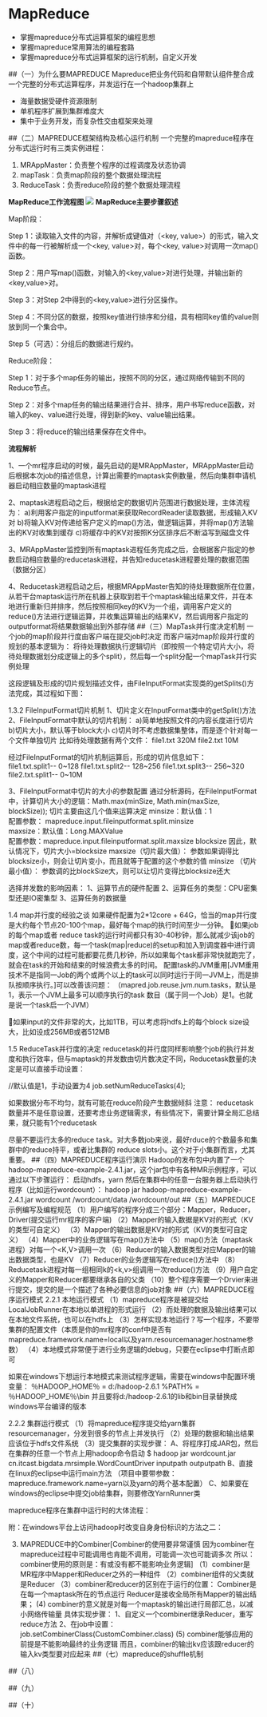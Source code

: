 # MapReduce
* 掌握mapreduce分布式运算框架的编程思想
* 掌握mapreduce常用算法的编程套路
* 掌握mapreduce分布式运算框架的运行机制，自定义开发

##（一）为什么要MAPREDUCE
Mapreduce把业务代码和自带默认组件整合成一个完整的分布式运算程序，并发运行在一个hadoop集群上

* 海量数据受硬件资源限制
* 单机程序扩展到集群难度大
* 集中于业务开发，而复杂性交由框架来处理

##（二）MAPREDUCE框架结构及核心运行机制
一个完整的mapreduce程序在分布式运行时有三类实例进程：

1. MRAppMaster：负责整个程序的过程调度及状态协调
1. mapTask：负责map阶段的整个数据处理流程
1. ReduceTask：负责reduce阶段的整个数据处理流程

**MapReduce工作流程图**
![](https://i.imgur.com/pelPLl2.png)
**MapReduce主要步骤叙述**

Map阶段：

Step 1：读取输入文件的内容，并解析成键值对（<key, value>）的形式，输入文件中的每一行被解析成一个<key, value>对，每个<key, value>对调用一次map()函数。

Step 2：用户写map()函数，对输入的<key,value>对进行处理，并输出新的<key,value>对。

Step 3：对Step 2中得到的<key,value>进行分区操作。

Step 4：不同分区的数据，按照key值进行排序和分组，具有相同key值的value则放到同一个集合中。

Step 5（可选）：分组后的数据进行规约。

Reduce阶段：

Step 1：对于多个map任务的输出，按照不同的分区，通过网络传输到不同的Reduce节点。

Step 2：对多个map任务的输出结果进行合并、排序，用户书写reduce函数，对输入的key、value进行处理，得到新的key、value输出结果。

Step 3：将reduce的输出结果保存在文件中。

**流程解析**

1、一个mr程序启动的时候，最先启动的是MRAppMaster，MRAppMaster启动后根据本次job的描述信息，计算出需要的maptask实例数量，然后向集群申请机器启动相应数量的maptask进程

2、maptask进程启动之后，根据给定的数据切片范围进行数据处理，主体流程为：
a)利用客户指定的inputformat来获取RecordReader读取数据，形成输入KV对
b)将输入KV对传递给客户定义的map()方法，做逻辑运算，并将map()方法输出的KV对收集到缓存
c)将缓存中的KV对按照K分区排序后不断溢写到磁盘文件

3、MRAppMaster监控到所有maptask进程任务完成之后，会根据客户指定的参数启动相应数量的reducetask进程，并告知reducetask进程要处理的数据范围（数据分区）

4、Reducetask进程启动之后，根据MRAppMaster告知的待处理数据所在位置，从若干台maptask运行所在机器上获取到若干个maptask输出结果文件，并在本地进行重新归并排序，然后按照相同key的KV为一个组，调用客户定义的reduce()方法进行逻辑运算，并收集运算输出的结果KV，然后调用客户指定的outputformat将结果数据输出到外部存储
##（三）MapTask并行度决定机制
一个job的map阶段并行度由客户端在提交job时决定
而客户端对map阶段并行度的规划的基本逻辑为：
将待处理数据执行逻辑切片（即按照一个特定切片大小，将待处理数据划分成逻辑上的多个split），然后每一个split分配一个mapTask并行实例处理

这段逻辑及形成的切片规划描述文件，由FileInputFormat实现类的getSplits()方法完成，其过程如下图：










1.3.2 FileInputFormat切片机制
1、切片定义在InputFormat类中的getSplit()方法
2、FileInputFormat中默认的切片机制：
a)简单地按照文件的内容长度进行切片
b)切片大小，默认等于block大小
c)切片时不考虑数据集整体，而是逐个针对每一个文件单独切片
比如待处理数据有两个文件：
file1.txt    320M
file2.txt    10M

经过FileInputFormat的切片机制运算后，形成的切片信息如下：  
file1.txt.split1--  0~128
file1.txt.split2--  128~256
file1.txt.split3--  256~320
file2.txt.split1--  0~10M

3、FileInputFormat中切片的大小的参数配置
通过分析源码，在FileInputFormat中，计算切片大小的逻辑：Math.max(minSize, Math.min(maxSize, blockSize));  切片主要由这几个值来运算决定
minsize：默认值：1  
  	配置参数： mapreduce.input.fileinputformat.split.minsize    
maxsize：默认值：Long.MAXValue  
    配置参数：mapreduce.input.fileinputformat.split.maxsize
blocksize
因此，默认情况下，切片大小=blocksize
maxsize（切片最大值）：
参数如果调得比blocksize小，则会让切片变小，而且就等于配置的这个参数的值
minsize （切片最小值）：
参数调的比blockSize大，则可以让切片变得比blocksize还大


选择并发数的影响因素：
1、运算节点的硬件配置
2、运算任务的类型：CPU密集型还是IO密集型
3、运算任务的数据量

1.4 map并行度的经验之谈
如果硬件配置为2*12core + 64G，恰当的map并行度是大约每个节点20-100个map，最好每个map的执行时间至少一分钟。
如果job的每个map或者 reduce task的运行时间都只有30-40秒钟，那么就减少该job的map或者reduce数，每一个task(map|reduce)的setup和加入到调度器中进行调度，这个中间的过程可能都要花费几秒钟，所以如果每个task都非常快就跑完了，就会在task的开始和结束的时候浪费太多的时间。
配置task的JVM重用[JVM重用技术不是指同一Job的两个或两个以上的task可以同时运行于同一JVM上，而是排队按顺序执行。]可以改善该问题：
（mapred.job.reuse.jvm.num.tasks，默认是1，表示一个JVM上最多可以顺序执行的task
数目（属于同一个Job）是1。也就是说一个task启一个JVM）

如果input的文件非常的大，比如1TB，可以考虑将hdfs上的每个block size设大，比如设成256MB或者512MB



1.5 ReduceTask并行度的决定
reducetask的并行度同样影响整个job的执行并发度和执行效率，但与maptask的并发数由切片数决定不同，Reducetask数量的决定是可以直接手动设置：

//默认值是1，手动设置为4
job.setNumReduceTasks(4);

如果数据分布不均匀，就有可能在reduce阶段产生数据倾斜
注意： reducetask数量并不是任意设置，还要考虑业务逻辑需求，有些情况下，需要计算全局汇总结果，就只能有1个reducetask

尽量不要运行太多的reduce task。对大多数job来说，最好rduce的个数最多和集群中的reduce持平，或者比集群的 reduce slots小。这个对于小集群而言，尤其重要。
##（四）MAPREDUCE程序运行演示
Hadoop的发布包中内置了一个hadoop-mapreduce-example-2.4.1.jar，这个jar包中有各种MR示例程序，可以通过以下步骤运行：
启动hdfs，yarn
然后在集群中的任意一台服务器上启动执行程序（比如运行wordcount）：
hadoop jar hadoop-mapreduce-example-2.4.1.jar wordcount  /wordcount/data /wordcount/out
##（五）MAPREDUCE 示例编写及编程规范
（1）用户编写的程序分成三个部分：Mapper，Reducer，Driver(提交运行mr程序的客户端)
（2）Mapper的输入数据是KV对的形式（KV的类型可自定义）
（3）Mapper的输出数据是KV对的形式（KV的类型可自定义）
（4）Mapper中的业务逻辑写在map()方法中
（5）map()方法（maptask进程）对每一个<K,V>调用一次
（6）Reducer的输入数据类型对应Mapper的输出数据类型，也是KV
（7）Reducer的业务逻辑写在reduce()方法中
（8）Reducetask进程对每一组相同k的<k,v>组调用一次reduce()方法
（9）用户自定义的Mapper和Reducer都要继承各自的父类
（10）整个程序需要一个Drvier来进行提交，提交的是一个描述了各种必要信息的job对象
##（六）MAPREDUCE程序运行模式
2.2.1 本地运行模式
（1）mapreduce程序是被提交给LocalJobRunner在本地以单进程的形式运行
（2）而处理的数据及输出结果可以在本地文件系统，也可以在hdfs上
（3）怎样实现本地运行？写一个程序，不要带集群的配置文件（本质是你的mr程序的conf中是否有mapreduce.framework.name=local以及yarn.resourcemanager.hostname参数）
（4）本地模式非常便于进行业务逻辑的debug，只要在eclipse中打断点即可

如果在windows下想运行本地模式来测试程序逻辑，需要在windows中配置环境变量：
％HADOOP_HOME％  =  d:/hadoop-2.6.1
%PATH% =  ％HADOOP_HOME％\bin
并且要将d:/hadoop-2.6.1的lib和bin目录替换成windows平台编译的版本


2.2.2 集群运行模式
（1）将mapreduce程序提交给yarn集群resourcemanager，分发到很多的节点上并发执行
（2）处理的数据和输出结果应该位于hdfs文件系统
（3）提交集群的实现步骤：
A、将程序打成JAR包，然后在集群的任意一个节点上用hadoop命令启动
     $ hadoop jar wordcount.jar cn.itcast.bigdata.mrsimple.WordCountDriver inputpath outputpath
B、直接在linux的eclipse中运行main方法
（项目中要带参数：mapreduce.framework.name=yarn以及yarn的两个基本配置）
C、如果要在windows的eclipse中提交job给集群，则要修改YarnRunner类

mapreduce程序在集群中运行时的大体流程：

附：在windows平台上访问hadoop时改变自身身份标识的方法之二：



3. MAPREDUCE中的Combiner[Combiner的使用要非常谨慎
因为combiner在mapreduce过程中可能调用也肯能不调用，可能调一次也可能调多次
所以：combiner使用的原则是：有或没有都不能影响业务逻辑]
（1）combiner是MR程序中Mapper和Reducer之外的一种组件
（2）combiner组件的父类就是Reducer
（3）combiner和reducer的区别在于运行的位置：
Combiner是在每一个maptask所在的节点运行
Reducer是接收全局所有Mapper的输出结果；
(4) combiner的意义就是对每一个maptask的输出进行局部汇总，以减小网络传输量
具体实现步骤：
1、自定义一个combiner继承Reducer，重写reduce方法
2、在job中设置：  job.setCombinerClass(CustomCombiner.class)
(5) combiner能够应用的前提是不能影响最终的业务逻辑
而且，combiner的输出kv应该跟reducer的输入kv类型要对应起来
##（七）mapreduce的shuffle机制

##（八）

##（九）

##（十）